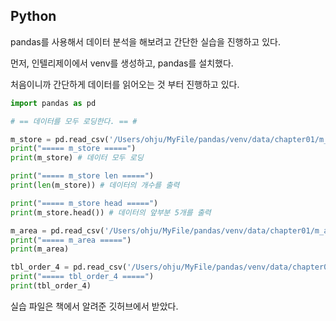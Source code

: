 ## Python
pandas를 사용해서 데이터 분석을 해보려고 간단한 실습을 진행하고 있다.

먼저, 인텔리제이에서 venv를 생성하고, pandas를 설치했다.

처음이니까 간단하게 데이터를 읽어오는 것 부터 진행하고 있다.

```python
import pandas as pd

# == 데이터를 모두 로딩한다. == #

m_store = pd.read_csv('/Users/ohju/MyFile/pandas/venv/data/chapter01/m_store.csv')
print("===== m_store =====")
print(m_store) # 데이터 모두 로딩

print("===== m_store len =====")
print(len(m_store)) # 데이터의 개수를 출력

print("===== m_store head =====")
print(m_store.head()) # 데이터의 앞부분 5개를 출력

m_area = pd.read_csv('/Users/ohju/MyFile/pandas/venv/data/chapter01/m_area.csv')
print("===== m_area =====")
print(m_area)

tbl_order_4 = pd.read_csv('/Users/ohju/MyFile/pandas/venv/data/chapter01/tbl_order_202104.csv')
print("===== tbl_order_4 =====")
print(tbl_order_4)
```

실습 파일은 책에서 알려준 깃허브에서 받았다.
